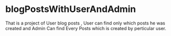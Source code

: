 # blogPostsWithUserAndAdmin

That is a project of User blog posts , User can find only which posts he was created and Admin Can find Every Posts which is created by perticular user.

